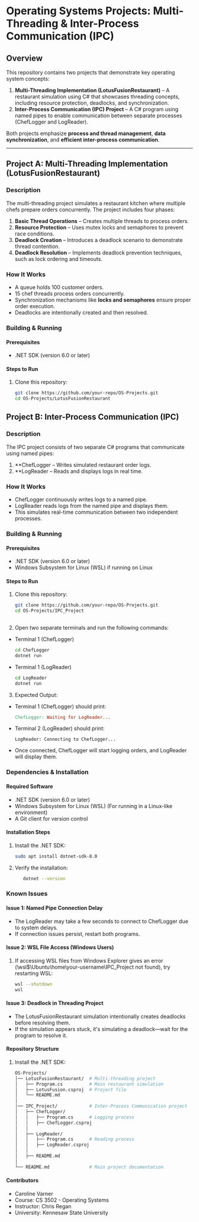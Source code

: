 # Operating Systems Projects: Multi-Threading & Inter-Process Communication (IPC)

## **Overview**
This repository contains two projects that demonstrate key operating system concepts:  
1. **Multi-Threading Implementation (LotusFusionRestaurant)** – A restaurant simulation using C# that showcases threading concepts, including resource protection, deadlocks, and synchronization.  
2. **Inter-Process Communication (IPC) Project** – A C# program using named pipes to enable communication between separate processes (ChefLogger and LogReader).  

Both projects emphasize **process and thread management**, **data synchronization**, and **efficient inter-process communication**.

---

## **Project A: Multi-Threading Implementation (LotusFusionRestaurant)**  
### **Description**  
The multi-threading project simulates a restaurant kitchen where multiple chefs prepare orders concurrently. The project includes four phases:  
1. **Basic Thread Operations** – Creates multiple threads to process orders.  
2. **Resource Protection** – Uses mutex locks and semaphores to prevent race conditions.  
3. **Deadlock Creation** – Introduces a deadlock scenario to demonstrate thread contention.  
4. **Deadlock Resolution** – Implements deadlock prevention techniques, such as lock ordering and timeouts.  

### **How It Works**  
- A queue holds 100 customer orders.
- 15 chef threads process orders concurrently.
- Synchronization mechanisms like **locks and semaphores** ensure proper order execution.
- Deadlocks are intentionally created and then resolved.

### **Building & Running**  
#### **Prerequisites**  
- .NET SDK (version 6.0 or later)  

#### **Steps to Run**  
1. Clone this repository:  
   ```sh
   git clone https://github.com/your-repo/OS-Projects.git
   cd OS-Projects/LotusFusionRestaurant

## **Project B: Inter-Process Communication (IPC)**  
### **Description**  
The IPC project consists of two separate C# programs that communicate using named pipes:
1. **ChefLogger – Writes simulated restaurant order logs.
2. **LogReader – Reads and displays logs in real time.

### **How It Works**  
- ChefLogger continuously writes logs to a named pipe.
- LogReader reads logs from the named pipe and displays them.
- This simulates real-time communication between two independent processes.

### **Building & Running**  
#### **Prerequisites**  
- .NET SDK (version 6.0 or later)
- Windows Subsystem for Linux (WSL) if running on Linux

#### **Steps to Run**  
1. Clone this repository:  
   ```sh
   git clone https://github.com/your-repo/OS-Projects.git
   cd OS-Projects/IPC_Project
    
2. Open two separate terminals and run the following commands:
- Terminal 1 (ChefLogger)
   ```sh
   cd ChefLogger
   dotnet run
- Terminal 1 (LogReader)
   ```sh
   cd LogReader
   dotnet run

3. Expected Output:
- Terminal 1 (ChefLogger) should print:
   ```makefile
   ChefLogger: Waiting for LogReader...
- Terminal 2 (LogReader) should print:
   ```vbnet
   LogReader: Connecting to ChefLogger...
- Once connected, ChefLogger will start logging orders, and LogReader will display them.

### **Dependencies & Installation**  
#### **Required Software**  
- .NET SDK (version 6.0 or later)
- Windows Subsystem for Linux (WSL) (For running in a Linux-like environment)
- A Git client for version control

#### **Installation Steps**  
1. Install the .NET SDK:  
   ```sh
   sudo apt install dotnet-sdk-8.0
2. Verify the installation:
   ```sh
      dotnet --version

### **Known Issues**  
#### **Issue 1: Named Pipe Connection Delay**  
- The LogReader may take a few seconds to connect to ChefLogger due to system delays.
- If connection issues persist, restart both programs.

#### **Issue 2: WSL File Access (Windows Users)**  
1. If accessing WSL files from Windows Explorer gives an error (\\wsl$\Ubuntu\home\your-username\IPC_Project not found), try restarting WSL: 
   ```sh
   wsl --shutdown
   wsl

#### **Issue 3: Deadlock in Threading Project**
- The LotusFusionRestaurant simulation intentionally creates deadlocks before resolving them.
- If the simulation appears stuck, it's simulating a deadlock—wait for the program to resolve it.

#### **Repository Structure**  
1. Install the .NET SDK:  
   ```bash
   OS-Projects/
   │── LotusFusionRestaurant/  # Multi-threading project
   │   ├── Program.cs          # Main restaurant simulation
   │   ├── LotusFusion.csproj  # Project file
   │   └── README.md
   │
   │── IPC_Project/            # Inter-Process Communication project
   │   ├── ChefLogger/
   │   │   ├── Program.cs      # Logging process
   │   │   ├── ChefLogger.csproj
   │   │
   │   ├── LogReader/
   │   │   ├── Program.cs      # Reading process
   │   │   ├── LogReader.csproj
   │   │
   │   ├── README.md
   │
   └── README.md               # Main project documentation

#### **Contributors**  
- Caroline Varner
- Course: CS 3502 - Operating Systems
- Instructor: Chris Regan
- University: Kennesaw State University


